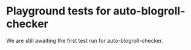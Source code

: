 # Playground tests for auto-blogroll-checker
We are still awaiting the first test run for auto-blogroll-checker.
